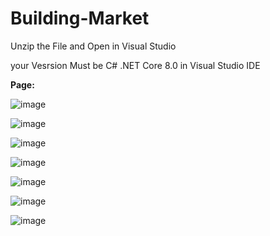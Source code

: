 # Building-Market

Unzip the File and Open in Visual Studio

your Vesrsion Must be C# .NET Core 8.0 in Visual Studio IDE

**Page:**

![image](https://github.com//assets/132456280/12608ac6-7b3c-4394-af6d-5efac73811da)

![image](https://github.com//assets/132456280/953b2bfe-4fd8-4102-95dd-35d5a9f410be)

![image](https://github.com//assets/132456280/471568b4-e7d6-44f1-812d-c4a807455c81)

![image](https://github.com//assets/132456280/78684f62-c5d1-491b-bdf3-111064d34767)

![image](https://github.com//assets/132456280/95576a56-a8a9-4957-a011-d68c495bf28d)

![image](https://github.com//assets/132456280/a4b1862d-3bad-4734-a286-fa0f8c9bea8e)

![image](https://github.com//assets/132456280/5b2d0095-4e4d-4de7-a97a-b0303c94e5c3)
